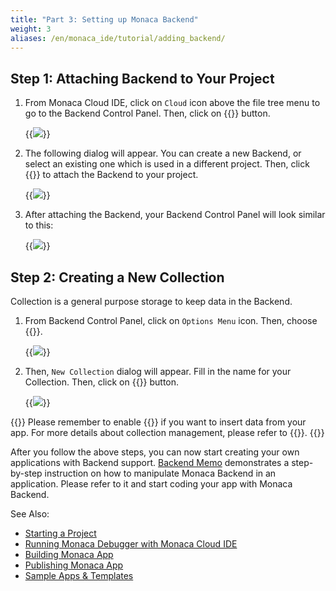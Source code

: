 ```yaml
---
title: "Part 3: Setting up Monaca Backend"
weight: 3
aliases: /en/monaca_ide/tutorial/adding_backend/
---
```


## Step 1: Attaching Backend to Your Project

1.  From Monaca Cloud IDE, click on `Cloud` icon above the file tree menu
    to go to the Backend Control Panel. Then, click on {{<guilabel name="Start Using Backend">}}
    button.

    {{<img src="/images/monaca_ide/tutorial/adding_backend/3.png">}}

2.  The following dialog will appear. You can create a new Backend, or
    select an existing one which is used in a different project. Then,
    click {{<guilabel name="Apply">}} to attach the Backend to your project.

    {{<img src="/images/monaca_ide/tutorial/adding_backend/4.png">}}

3.  After attaching the Backend, your Backend Control Panel will look similar to this:

    {{<img src="/images/monaca_ide/tutorial/adding_backend/5.png">}}

## Step 2: Creating a New Collection

Collection is a general purpose storage to keep data in the Backend.

1.  From Backend Control Panel, click on `Options Menu` icon. Then, choose
    {{<guilabel name="New Collection...">}}.

    {{<img src="/images/monaca_ide/tutorial/adding_backend/6.png">}}

2.  Then, `New Collection` dialog will appear. Fill in the name for your
    Collection. Then, click on {{<guilabel name="Add">}} button.

    {{<img src="/images/monaca_ide/tutorial/adding_backend/7.png">}}

{{<note>}}
    Please remember to enable {{<guilabel name="Allow JavaScript API to insert data">}} if you want to insert data from your app. For more details about collection management, please refer to {{<link href="/en/products_guide/backend/control_operations/#collection-management" title="Collection Management">}}.
{{</note>}}

After you follow the above steps, you can now start creating your own
applications with Backend support. [Backend Memo](/en/sampleapp/samples/backend_memo) demonstrates
a step-by-step instruction on how to manipulate Monaca Backend in an
application. Please refer to it and start coding your app with Monaca
Backend.

See Also:

- [Starting a Project](../starting_project/)
- [Running Monaca Debugger with Monaca Cloud IDE](../testing_debugging/)
- [Building Monaca App](../building_app/)
- [Publishing Monaca App](../publishing_app/)
- [Sample Apps & Templates](/en/sampleapp/samples)
